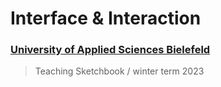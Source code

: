 # Interface & Interaction
### [University of Applied Sciences Bielefeld](https://www.fh-bielefeld.de/gestaltung/)
> Teaching Sketchbook / winter term 2023
